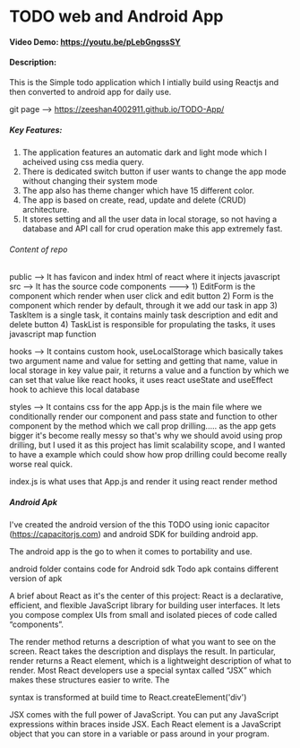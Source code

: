 # TODO web and Android App
#### Video Demo:  https://youtu.be/pLebGngssSY
#### Description: 
This is the Simple todo application which I intially build using Reactjs and then converted to android app for daily use.

git page --> https://zeeshan4002911.github.io/TODO-App/

##### Key Features:

1) The application features an automatic dark and light mode which I acheived using css media query.
2) There is dedicated switch button if user wants to change the app mode without changing their system mode
3) The app also has theme changer which have 15 different color.
4) The app is based on create, read, update and delete (CRUD) architecture.
5) It stores setting and all the user data in local storage, so not having a database and API call for crud operation
make this app extremely fast.

###### Content of repo

public --> It has favicon and index html of react where it injects javascript
src --> It has the source code
components ---> 
    1) EditForm is the component which render when user click and edit button
    2) Form is the component which render by default, through it we add our task in app
    3) TaskItem is a single task, it contains mainly task description and edit and delete button
    4) TaskList is responsible for propulating the tasks, it uses javascript map function

hooks --> It contains custom hook, useLocalStorage which basically takes two argument name and value for setting and getting
        that name, value in local storage in key value pair, it returns a value and a function by which we can set that value like react hooks, it uses react useState and useEffect hook to achieve this local database

styles --> It contains css for the app
App.js is the main file where we conditionally render our component and pass state and function to other component by
the method which we call prop drilling..... as the app gets bigger it's become really messy so that's why we should avoid using prop drilling, but I used it as this project has limit scalability scope, and I wanted to have a example which could show how prop drilling could become really worse real quick.

index.js is what uses that App.js and render it using react render method

##### Android Apk

I've created the android version of the this TODO using ionic capacitor (https://capacitorjs.com) and android SDK for building android app.

The android app is the go to when it comes to portability and use.

android folder contains code for Android sdk
Todo apk contains different version of apk

A brief about React as it's the center of this project:
React is a declarative, efficient, and flexible JavaScript library for building user interfaces. It lets you compose complex UIs from small and isolated pieces of code called “components”.

The render method returns a description of what you want to see on the screen. React takes the description and displays the result. In particular, render returns a React element, which is a lightweight description of what to render. Most React developers use a special syntax called “JSX” which makes these structures easier to write. The <div /> syntax is transformed at build time to React.createElement('div')

JSX comes with the full power of JavaScript. You can put any JavaScript expressions within braces inside JSX. Each React element is a JavaScript object that you can store in a variable or pass around in your program.